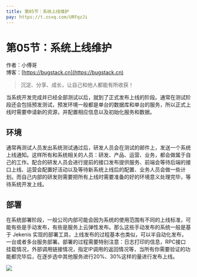 ```yaml
---
title: 第05节：系统上线维护
pay: https://t.zsxq.com/URFqzJi
---
```


# 第05节：系统上线维护

作者：小傅哥
<br/>博客：[https://bugstack.cn](https://bugstack.cn)

>沉淀、分享、成长，让自己和他人都能有所收获！

当系统开发完成并已经全部测试以后，就到了正式发布上线的阶段。通常在测试阶段还会包括预发测试，预发环境一般都是单台的数据库和单台的服务，所以正式上线时需要申请新的资源，并配置相应信息以及初始化服务和数据。

## 环境

通常再测试人员发出系统测试通过后，研发人员会在测试的邮件上，发送一个系统上线通知。这样所有和系统相关的人员：研发、产品、运营、业务，都会做属于自己的工作。配合的研发人员会进行提前的接口发布提供服务、前端会等待后端的接口上线、运营会配置好活动以及等待新系统上线后的配置、业务人员会做一些计划。而自己内部的研发则需要把所有上线时需要准备的好的环境意义处理完毕，等待系统开发上线。

## 部署

在系统部署阶段，一般公司内部可能会因为系统的使用范围有不同的上线标准，可能有些是手动发布，有些是服务上云弹性发布。那么这些手动发布的系统一般是基于 Jekenis 实现的部署工具，上线发布的过程基本也类似，可以半自动化发布，一台或者多台服务部署。部署的过程需要特别注意：日志打印的信息，RPC接口挂载情况，外部调用链接情况，指定IP调用的返回情况等，当所有你需要验证的功能都完毕后，在逐步选中其他服务进行20%、30%这样的量进行发布上线。

![](/images/article/project/lottery/Part-1/1-05.png)
